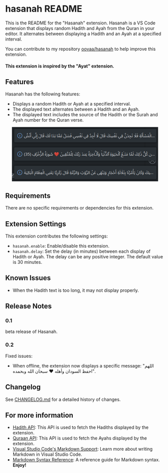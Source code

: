 # hasanah README

This is the README for the "Hasanah" extension. Hasanah is a VS Code extension that displays random Hadith and Ayah from the Quran in your editor. It alternates between displaying a Hadith and an Ayah at a specified interval.


You can contribute to my repository [oovaa/hasanah](https://github.com/oovaa/hasanah) to help improve this extension.


#### This extension is inspired by the "Ayat" extension.

## Features

Hasanah has the following features:

- Displays a random Hadith or Ayah at a specified interval.
- The displayed text alternates between a Hadith and an Ayah.
- The displayed text includes the source of the Hadith or the Surah and Ayah number for the Quran verse.



<p align="center">
  <img src="./hasanah/Screenshot_20240402_162846.png" alt="messages">
</p>
<!-- https://ibb.co/5kVBfZ7 -->

## Requirements

There are no specific requirements or dependencies for this extension.
## Extension Settings

This extension contributes the following settings:

* `hasanah.enable`: Enable/disable this extension.
* `hasanah.delay`: Set the delay (in minutes) between each display of Hadith or Ayah. The delay can be any positive integer. The default value is 30 minutes.

## Known Issues

- When the Hadith text is too long, it may not display properly.


## Release Notes

### 0.1

beta release of Hasanah.

### 0.2

Fixed issues:
- When offline, the extension now displays a specific message: "اللهم احفظ السودان وأهله ❤️ سبحان الله وبحمده".

## Changelog

See [CHANGELOG.md](./CHANGELOG.md) for a detailed history of changes.


## For more information

* [Hadith API](https://api.hadith.gading.dev): This API is used to fetch the Hadiths displayed by the extension.
* [Quraan API](https://api.alquran.cloud/v1/surah): This API is used to fetch the Ayahs displayed by the extension.
* [Visual Studio Code's Markdown Support](http://code.visualstudio.com/docs/languages/markdown): Learn more about writing Markdown in Visual Studio Code.
* [Markdown Syntax Reference](https://help.github.com/articles/markdown-basics/): A reference guide for Markdown syntax.
**Enjoy!**
